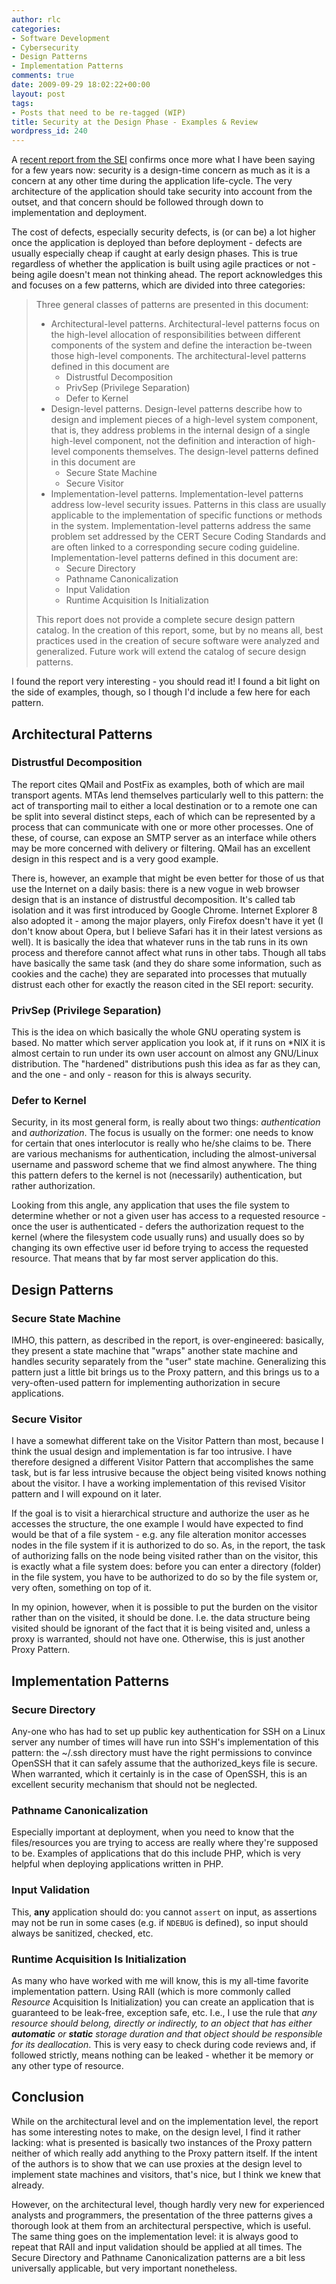 ```yaml
---
author: rlc
categories:
- Software Development
- Cybersecurity
- Design Patterns
- Implementation Patterns
comments: true
date: 2009-09-29 18:02:22+00:00
layout: post
tags:
- Posts that need to be re-tagged (WIP)
title: Security at the Design Phase - Examples & Review
wordpress_id: 240
---
```


A [recent report from the SEI](http://www.sei.cmu.edu/library/abstracts/reports/09tr010.cfm) confirms once more what I have been saying for a few years now: security is a design-time concern as much as it is a concern at any other time during the application life-cycle. The very architecture of the application should take security into account from the outset, and that concern should be followed through down to implementation and deployment.

<!--more-->

The cost of defects, especially security defects, is (or can be) a lot higher once the application is deployed than before deployment - defects are usually especially cheap if caught at early design phases. This is true regardless of whether the application is built using agile practices or not - being agile doesn't mean not thinking ahead. The report acknowledges this and focuses on a few patterns, which are divided into three categories:

<blockquote>Three general classes of patterns are presented in this document:
<ul>
<li>Architectural-level patterns. Architectural-level patterns focus on the high-level allocation of responsibilities between different components of the system and define the interaction be-tween those high-level components. The architectural-level patterns defined in this document are
<ul>
<li>Distrustful Decomposition</li>
<li>PrivSep (Privilege Separation)</li>
<li>Defer to Kernel</li>
</ul>
</li>

<li>Design-level patterns. Design-level patterns describe how to design and implement pieces of a high-level system component, that is, they address problems in the internal design of a single high-level component, not the definition and interaction of high-level components themselves. The design-level patterns defined in this document are
<ul>
<li>Secure State Machine</li>

<li>Secure Visitor</li>
</ul>
</li>

<li>Implementation-level patterns. Implementation-level patterns address low-level security issues. Patterns in this class are usually applicable to the implementation of specific functions or methods in the system. Implementation-level patterns address the same problem set addressed by the CERT Secure Coding Standards and are often linked to a corresponding secure coding guideline. Implementation-level patterns defined in this document are: 
<ul>
<li>Secure Directory</li>
<li>Pathname Canonicalization</li>
<li>Input Validation</li>
<li>Runtime Acquisition Is Initialization</li>
</ul>
</li>
</ul>
This report does not provide a complete secure design pattern catalog. In the creation of this report, some, but by no means all, best practices used in the creation of secure software were analyzed and generalized. Future work will extend the catalog of secure design patterns.</blockquote>

I found the report very interesting - you should read it! I found a bit light on the side of examples, though, so I though I'd include a few here for each pattern.

## Architectural Patterns

### Distrustful Decomposition

The report cites QMail and PostFix as examples, both of which are mail transport agents. MTAs lend themselves particularly well to this pattern: the act of transporting mail to either a local destination or to a remote one can be split into several distinct steps, each of which can be represented by a process that can communicate with one or more other processes. One of these, of course, can expose an SMTP server as an interface while others may be more concerned with delivery or filtering. QMail has an excellent design in this respect and is a very good example.

There is, however, an example that might be even better for those of us that use the Internet on a daily basis: there is a new vogue in web browser design that is an instance of distrustful decomposition. It's called tab isolation and it was first introduced by Google Chrome. Internet Explorer 8 also adopted it - among the major players, only Firefox doesn't have it yet (I don't know about Opera, but I believe Safari has it in their latest versions as well). It is basically the idea that whatever runs in the tab runs in its own process and therefore cannot affect what runs in other tabs. Though all tabs have basically the same task (and they do share some information, such as cookies and the cache) they are separated into processes that mutually distrust each other for exactly the reason cited in the SEI report: security.

### PrivSep (Privilege Separation)

This is the idea on which basically the whole GNU operating system is based. No matter which server application you look at, if it runs on \*NIX it is almost certain to run under its own user account on almost any GNU/Linux distribution. The "hardened" distributions push this idea as far as they can, and the one - and only - reason for this is always security.

### Defer to Kernel

Security, in its most general form, is really about two things: _authentication_ and _authorization_. The focus is usually on the former: one needs to know for certain that ones interlocutor is really who he/she claims to be. There are various mechanisms for authentication, including the almost-universal username and password scheme that we find almost anywhere. The thing this pattern defers to the kernel is not (necessarily) authentication, but rather authorization.

Looking from this angle, any application that uses the file system to determine whether or not a given user has access to a requested resource - once the user is authenticated - defers the authorization request to the kernel (where the filesystem code usually runs) and usually does so by changing its own effective user id before trying to access the requested resource. That means that by far most server application do this.

## Design Patterns

### Secure State Machine

IMHO, this pattern, as described in the report, is over-engineered: basically, they present a state machine that "wraps" another state machine and handles security separately from the "user" state machine. Generalizing this pattern just a little bit brings us to the Proxy pattern, and this brings us to a very-often-used pattern for implementing authorization in secure applications.

### Secure Visitor

I have a somewhat different take on the Visitor Pattern than most, because I think the usual design and implementation is far too intrusive. I have therefore designed a different Visitor Pattern that accomplishes the same task, but is far less intrusive because the object being visited knows nothing about the visitor. I have a working implementation of this revised Visitor pattern and I will expound on it later.

If the goal is to visit a hierarchical structure and authorize the user as he accesses the structure, the one example I would have expected to find would be that of a file system - e.g. any file alteration monitor accesses nodes in the file system if it is authorized to do so. As, in the report, the task of authorizing falls on the node being visited rather than on the visitor, this is exactly what a file system does: before you can enter a directory (folder) in the file system, you have to be authorized to do so by the file system or, very often, something on top of it.

In my opinion, however, when it is possible to put the burden on the visitor rather than on the visited, it should be done. I.e. the data structure being visited should be ignorant of the fact that it is being visited and, unless a proxy is warranted, should not have one. Otherwise, this is just another Proxy Pattern.

## Implementation Patterns

### Secure Directory

Any-one who has had to set up public key authentication for SSH on a Linux server any number of times will have run into SSH's implementation of this pattern: the ~/.ssh directory must have the right permissions to convince OpenSSH that it can safely assume that the authorized_keys file is secure. When warranted, which it certainly is in the case of OpenSSH, this is an excellent security mechanism that should not be neglected.

### Pathname Canonicalization

Especially important at deployment, when you need to know that the files/resources you are trying to access are really where they're supposed to be. Examples of applications that do this include PHP, which is very helpful when deploying applications written in PHP.

### Input Validation

This, **any** application should do: you cannot `assert` on input, as assertions may not be run in some cases (e.g. if `NDEBUG` is defined), so input should always be sanitized, checked, etc.

### Runtime Acquisition Is Initialization

As many who have worked with me will know, this is my all-time favorite implementation pattern. Using RAII (which is more commonly called _Resource_ Acquisition Is Initialization) you can create an application that is guaranteed to be leak-free, exception safe, etc. I.e., I use the rule that _any resource should belong, directly or indirectly, to an object that has either **automatic** or **static** storage duration and that object should be responsible for its deallocation_. This is very easy to check during code reviews and, if followed strictly, means nothing can be leaked - whether it be memory or any other type of resource.

## Conclusion

While on the architectural level and on the implementation level, the report has some interesting notes to make, on the design level, I find it rather lacking: what is presented is basically two instances of the Proxy pattern neither of which really add anything to the Proxy pattern itself. If the intent of the authors is to show that we can use proxies at the design level to implement state machines and visitors, that's nice, but I think we knew that already.

However, on the architectural level, though hardly very new for experienced analysts and programmers, the presentation of the three patterns gives a thorough look at them from an architectural perspective, which is useful. The same thing goes on the implementation level: it is always good to repeat that RAII and input validation should be applied at all times. The Secure Directory and Pathname Canonicalization patterns are a bit less universally applicable, but very important nonetheless.